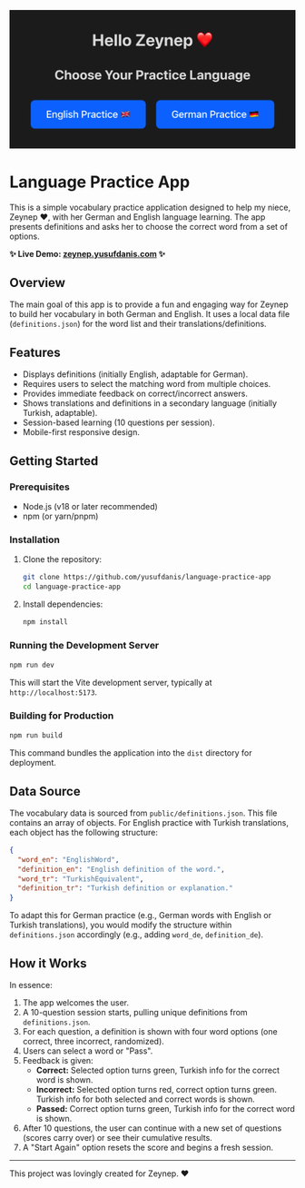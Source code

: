 ![Language Practice App Landing Page](images/landing_page.png)

# Language Practice App

This is a simple vocabulary practice application designed to help my niece, Zeynep ❤️, with her German and English language learning. The app presents definitions and asks her to choose the correct word from a set of options.

**✨ Live Demo: [zeynep.yusufdanis.com](https://zeynep.yusufdanis.com) ✨**

## Overview

The main goal of this app is to provide a fun and engaging way for Zeynep to build her vocabulary in both German and English. It uses a local data file (`definitions.json`) for the word list and their translations/definitions.

## Features

*   Displays definitions (initially English, adaptable for German).
*   Requires users to select the matching word from multiple choices.
*   Provides immediate feedback on correct/incorrect answers.
*   Shows translations and definitions in a secondary language (initially Turkish, adaptable).
*   Session-based learning (10 questions per session).
*   Mobile-first responsive design.

## Getting Started

### Prerequisites

*   Node.js (v18 or later recommended)
*   npm (or yarn/pnpm)

### Installation

1.  Clone the repository:
    ```bash
    git clone https://github.com/yusufdanis/language-practice-app
    cd language-practice-app
    ```
2.  Install dependencies:
    ```bash
    npm install
    ```

### Running the Development Server

```bash
npm run dev
```

This will start the Vite development server, typically at `http://localhost:5173`.

### Building for Production

```bash
npm run build
```

This command bundles the application into the `dist` directory for deployment.

## Data Source

The vocabulary data is sourced from `public/definitions.json`. This file contains an array of objects. For English practice with Turkish translations, each object has the following structure:

```json
{
  "word_en": "EnglishWord",
  "definition_en": "English definition of the word.",
  "word_tr": "TurkishEquivalent",
  "definition_tr": "Turkish definition or explanation."
}
```

To adapt this for German practice (e.g., German words with English or Turkish translations), you would modify the structure within `definitions.json` accordingly (e.g., adding `word_de`, `definition_de`).

## How it Works

In essence:
1.  The app welcomes the user.
2.  A 10-question session starts, pulling unique definitions from `definitions.json`.
3.  For each question, a definition is shown with four word options (one correct, three incorrect, randomized).
4.  Users can select a word or "Pass".
5.  Feedback is given:
    *   **Correct:** Selected option turns green, Turkish info for the correct word is shown.
    *   **Incorrect:** Selected option turns red, correct option turns green. Turkish info for both selected and correct words is shown.
    *   **Passed:** Correct option turns green, Turkish info for the correct word is shown.
6.  After 10 questions, the user can continue with a new set of questions (scores carry over) or see their cumulative results.
7.  A "Start Again" option resets the score and begins a fresh session.


---

This project was lovingly created for Zeynep. ❤️
